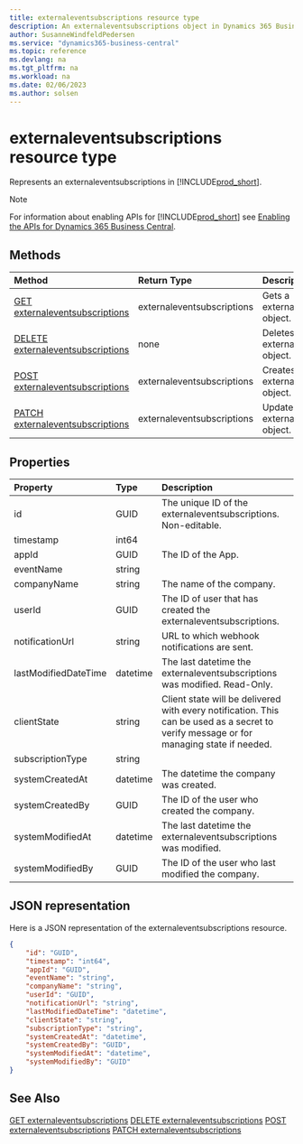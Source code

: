 ```yaml
---
title: externaleventsubscriptions resource type
description: An externaleventsubscriptions object in Dynamics 365 Business Central.
author: SusanneWindfeldPedersen
ms.service: "dynamics365-business-central"
ms.topic: reference
ms.devlang: na
ms.tgt_pltfrm: na
ms.workload: na
ms.date: 02/06/2023
ms.author: solsen
---
```


# externaleventsubscriptions resource type

<!-- START>DO_NOT_EDIT -->
<!-- IMPORTANT:Do not edit any of the content between here and the END>DO_NOT_EDIT. -->
Represents an externaleventsubscriptions in [!INCLUDE[prod_short](../../../includes/prod_short.md)].

> [!NOTE]
> For information about enabling APIs for [!INCLUDE[prod_short](../../../includes/prod_short.md)] see [Enabling the APIs for Dynamics 365 Business Central](../enabling-apis-for-dynamics-nav.md).

## Methods

| Method | Return Type|Description |
|:--------------------|:-----------|:-------------------------|
|[GET externaleventsubscriptions](../api/dynamics_externaleventsubscriptions_get.md)|externaleventsubscriptions|Gets a externaleventsubscriptions object.|
|[DELETE externaleventsubscriptions](../api/dynamics_externaleventsubscriptions_delete.md)|none|Deletes a externaleventsubscriptions object.|
|[POST externaleventsubscriptions](../api/dynamics_externaleventsubscriptions_create.md)|externaleventsubscriptions|Creates a externaleventsubscriptions object.|
|[PATCH externaleventsubscriptions](../api/dynamics_externaleventsubscriptions_update.md)|externaleventsubscriptions|Updates a externaleventsubscriptions object.|



## Properties

| Property           | Type   |Description     |
|:-------------------|:-------|:---------------|
|id|GUID|The unique ID of the externaleventsubscriptions. Non-editable.|
|timestamp|int64||
|appId|GUID|The ID of the App.|
|eventName|string||
|companyName|string|The name of the company.|
|userId|GUID|The ID of user that has created the externaleventsubscriptions.|
|notificationUrl|string|URL to which webhook notifications are sent.|
|lastModifiedDateTime|datetime|The last datetime the externaleventsubscriptions was modified. Read-Only.|
|clientState|string|Client state will be delivered with every notification. This can be used as a secret to verify message or for managing state if needed.|
|subscriptionType|string||
|systemCreatedAt|datetime|The datetime the company was created.|
|systemCreatedBy|GUID|The ID of the user who created the company.|
|systemModifiedAt|datetime|The last datetime the externaleventsubscriptions was modified.|
|systemModifiedBy|GUID|The ID of the user who last modified the company.|

## JSON representation

Here is a JSON representation of the externaleventsubscriptions resource.


```json
{
    "id": "GUID",
    "timestamp": "int64",
    "appId": "GUID",
    "eventName": "string",
    "companyName": "string",
    "userId": "GUID",
    "notificationUrl": "string",
    "lastModifiedDateTime": "datetime",
    "clientState": "string",
    "subscriptionType": "string",
    "systemCreatedAt": "datetime",
    "systemCreatedBy": "GUID",
    "systemModifiedAt": "datetime",
    "systemModifiedBy": "GUID"
}
```
<!-- IMPORTANT: END>DO_NOT_EDIT -->

## See Also
[GET externaleventsubscriptions](../api/dynamics_externaleventsubscriptions_get.md)
[DELETE externaleventsubscriptions](../api/dynamics_externaleventsubscriptions_delete.md)
[POST externaleventsubscriptions](../api/dynamics_externaleventsubscriptions_create.md)
[PATCH externaleventsubscriptions](../api/dynamics_externaleventsubscriptions_update.md)
